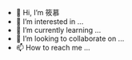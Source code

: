 - 👋 Hi, I’m 筱慕
- 👀 I’m interested in ...
- 🌱 I’m currently learning ...
- 💞️ I’m looking to collaborate on ...
- 📫 How to reach me ...

<!---
zl-mdc/zl-mdc is a ✨ special ✨ repository because its `README.md` (this file) appears on your GitHub profile.
You can click the Preview link to take a look at your changes.
--->
